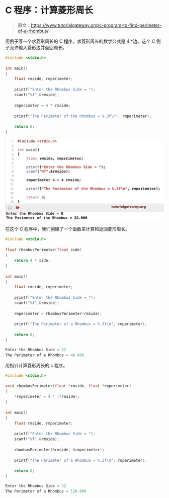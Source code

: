 # C 程序：计算菱形周长

> 原文：<https://www.tutorialgateway.org/c-program-to-find-perimeter-of-a-rhombus/>

用例子写一个求菱形周长的 C 程序。求菱形周长的数学公式是 4 *边。这个 C 例子允许输入菱形边并返回周长。

```c
#include <stdio.h>

int main()
{
    float rmside, rmperimeter;

    printf("Enter the Rhombus Side = ");
    scanf("%f",&rmside);

    rmperimeter = 4 * rmside;

    printf("The Perimeter of the Rhombus = %.3f\n", rmperimeter);

    return 0;
}
```

![C Program to Find Perimeter of a Rhombus 1](img/0bf9fbcb42d3d35c0331eeb023b9e906.png)

在这个 C 程序中，我们创建了一个函数来计算和返回菱形周长。

```c
#include <stdio.h>

float rhombusPerimeter(float side)
{
    return 4 * side;
}

int main()
{
    float rmside, rmperimeter;

    printf("Enter the Rhombus Side = ");
    scanf("%f",&rmside);

    rmperimeter = rhombusPerimeter(rmside);

    printf("The Perimeter of a Rhombus = %.3f\n", rmperimeter);

    return 0;
}
```

```c
Enter the Rhombus Side = 12
The Perimeter of a Rhombus = 48.000
```

用指针计算菱形周长的 c 程序。

```c
#include <stdio.h>

void rhombusPerimeter(float *rmside, float *rmperimeter)
{
    *rmperimeter = 4 * (*rmside);
}

int main()
{
    float rmside, rmperimeter;

    printf("Enter the Rhombus Side = ");
    scanf("%f",&rmside);

    rhombusPerimeter(&rmside, &rmperimeter);

    printf("The Perimeter of a Rhombus = %.3f\n", rmperimeter); 

    return 0;
}
```

```c
Enter the Rhombus Side = 32
The Perimeter of a Rhombus = 128.000
```